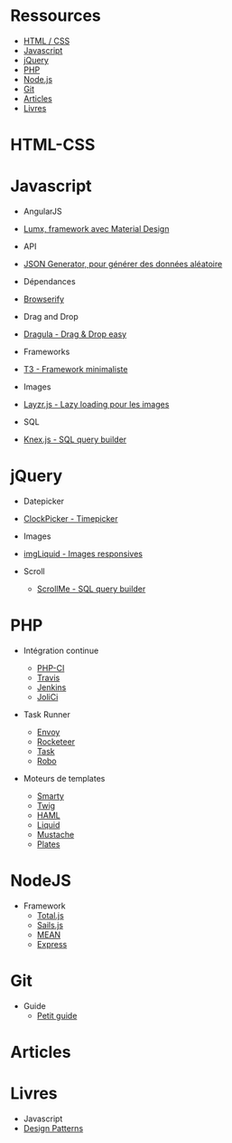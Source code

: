 # Ressources

* [HTML / CSS](#html-css)
* [Javascript](#javascript)
* [jQuery](#jquery)
* [PHP](#php)
* [Node.js](#nodejs)
* [Git](#git)
* [Articles](#articles)
* [Livres](#livres)


HTML-CSS
==========

Javascript
==========

* AngularJS
 * [Lumx, framework avec Material Design](http://ui.lumapps.com/)

* API
 * [JSON Generator, pour générer des données aléatoire](http://www.json-generator.com/)

* Dépendances
 * [Browserify](http://browserify.org/)

* Drag and Drop
 * [Dragula - Drag & Drop easy](http://bevacqua.github.io/dragula/)

* Frameworks
 * [T3 - Framework minimaliste](http://t3js.org/)

* Images
 * [Layzr.js - Lazy loading pour les images](http://callmecavs.github.io/layzr.js/)

* SQL
 * [Knex.js - SQL query builder](http://knexjs.org/)

jQuery
======

* Datepicker
 * [ClockPicker - Timepicker](http://weareoutman.github.io/clockpicker/)

* Images
 * [imgLiquid - Images responsives](https://dl.dropboxusercontent.com/u/6983010/wserv/imgLiquid/examples/imgLiquid.html)

* Scroll
  * [ScrollMe - SQL query builder](http://scrollme.nckprsn.com/)

PHP
===

* Intégration continue
  * [PHP-CI](https://www.phptesting.org/)
  * [Travis](https://travis-ci.org/)
  * [Jenkins](https://jenkins-ci.org/)
  * [JoliCi](https://github.com/jolicode/JoliCi)

* Task Runner
  * [Envoy](https://www.phptesting.org/)
  * [Rocketeer](http://rocketeer.autopergamene.eu/)
  * [Task](http://taskphp.github.io/)
  * [Robo](http://robo.li/)

* Moteurs de templates
  * [Smarty](http://www.smarty.net/)
  * [Twig](http://twig.sensiolabs.org/)
  * [HAML](https://github.com/arnaud-lb/MtHaml)
  * [Liquid](https://github.com/harrydeluxe/php-liquid)
  * [Mustache](http://mustache.github.io/)
  * [Plates](http://platesphp.com/)
  
NodeJS
=======

* Framework
  * [Total.js](https://www.totaljs.com/)
  * [Sails.js](http://sailsjs.org/)
  * [MEAN](http://mean.io/)
  * [Express](http://expressjs.com/)

Git
===

* Guide
  * [Petit guide](http://rogerdudler.github.io/git-guide/index.fr.html)

Articles
========

Livres
======

* Javascript
 * [Design Patterns](http://addyosmani.com/resources/essentialjsdesignpatterns/book/)
